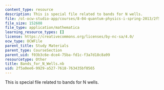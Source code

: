 ```yaml
---
content_type: resource
description: This is special file related to bands for N wells.
file: /ol-ocw-studio-app/courses/8-04-quantum-physics-i-spring-2013/2f5a0ee69929a5277618763435bf0565_Bands_for_N_Wells.nb
file_size: 152608
file_type: application/mathematica
learning_resource_types: []
license: https://creativecommons.org/licenses/by-nc-sa/4.0/
ocw_type: OCWFile
parent_title: Study Materials
parent_type: CourseSection
parent_uid: f03b3c6e-dce4-75ba-fd1c-f3a7d18c8a99
resourcetype: Other
title: Bands_for_N_Wells.nb
uid: 2f5a0ee6-9929-a527-7618-763435bf0565
---
```

This is special file related to bands for N wells.